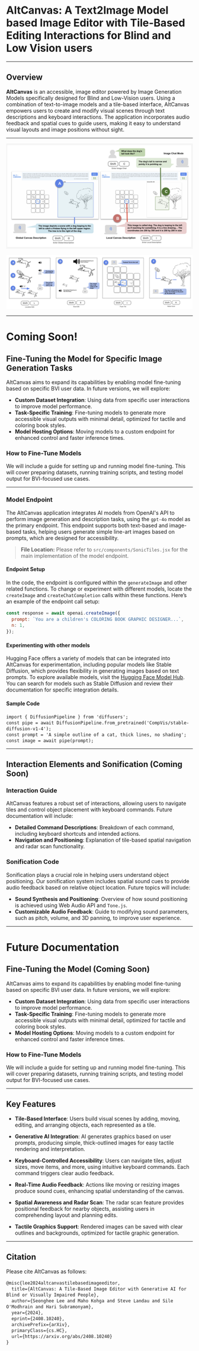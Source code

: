 # AltCanvas: A Text2Image Model based Image Editor with Tile-Based Editing Interactions for Blind and Low Vision users 

---

## Overview

**AltCanvas** is an accessible, image editor powered by Image Generation Models specifically designed for Blind and Low-Vision users. Using a combination of text-to-image models and a tile-based interface, AltCanvas empowers users to create and modify visual scenes through text descriptions and keyboard interactions. The application incorporates audio feedback and spatial cues to guide users, making it easy to understand visual layouts and image positions without sight.

---

![Alt text](src/assets/description.png)

![Alt text](src/assets/edit.png)

---
# Coming Soon!

## Fine-Tuning the Model for Specific Image Generation Tasks
AltCanvas aims to expand its capabilities by enabling model fine-tuning based on specific BVI user data. In future versions, we will explore:

- **Custom Dataset Integration**: Using data from specific user interactions to improve model performance.
- **Task-Specific Training**: Fine-tuning models to generate more accessible visual outputs with minimal detail, optimized for tactile and coloring book styles.
- **Model Hosting Options**: Moving models to a custom endpoint for enhanced control and faster inference times.

### How to Fine-Tune Models
We will include a guide for setting up and running model fine-tuning. This will cover preparing datasets, running training scripts, and testing model output for BVI-focused use cases.


---

### Model Endpoint
The AltCanvas application integrates AI models from OpenAI's API to perform image generation and description tasks, using the `gpt-4o` model as the primary endpoint. This endpoint supports both text-based and image-based tasks, helping users generate simple line-art images based on prompts, which are designed for accessibility. 

> **File Location:** Please refer to `src/components/SonicTiles.jsx` for the main implementation of the model endpoint.

#### Endpoint Setup
In the code, the endpoint is configured within the `generateImage` and other related functions. To change or experiment with different models, locate the `createImage` and `createChatCompletion` calls within these functions. Here’s an example of the endpoint call setup:

```javascript
const response = await openai.createImage({
  prompt: `You are a children's COLORING BOOK GRAPHIC DESIGNER...`,
  n: 1,
});
```


#### Experimenting with other models

Hugging Face offers a variety of models that can be integrated into AltCanvas for experimentation, including popular models like Stable Diffusion, which provides flexibility in generating images based on text prompts. To explore available models, visit the [Hugging Face Model Hub](https://huggingface.co/models). You can search for models such as Stable Diffusion and review their documentation for specific integration details.

#### Sample Code

```
import { DiffusionPipeline } from 'diffusers';
const pipe = await DiffusionPipeline.from_pretrained('CompVis/stable-diffusion-v1-4');
const prompt = 'A simple outline of a cat, thick lines, no shading';
const image = await pipe(prompt);
```

---
## Interaction Elements and Sonification (Coming Soon)

### Interaction Guide
AltCanvas features a robust set of interactions, allowing users to navigate tiles and control object placement with keyboard commands. Future documentation will include:

- **Detailed Command Descriptions**: Breakdown of each command, including keyboard shortcuts and intended actions.
- **Navigation and Positioning**: Explanation of tile-based spatial navigation and radar scan functionality.

### Sonification Code
Sonification plays a crucial role in helping users understand object positioning. Our sonification system includes spatial sound cues to provide audio feedback based on relative object location. Future topics will include:

- **Sound Synthesis and Positioning**: Overview of how sound positioning is achieved using Web Audio API and `Tone.js`.
- **Customizable Audio Feedback**: Guide to modifying sound parameters, such as pitch, volume, and 3D panning, to improve user experience.

---
# Future Documentation

## Fine-Tuning the Model (Coming Soon)
AltCanvas aims to expand its capabilities by enabling model fine-tuning based on specific BVI user data. In future versions, we will explore:

- **Custom Dataset Integration**: Using data from specific user interactions to improve model performance.
- **Task-Specific Training**: Fine-tuning models to generate more accessible visual outputs with minimal detail, optimized for tactile and coloring book styles.
- **Model Hosting Options**: Moving models to a custom endpoint for enhanced control and faster inference times.

### How to Fine-Tune Models
We will include a guide for setting up and running model fine-tuning. This will cover preparing datasets, running training scripts, and testing model output for BVI-focused use cases.

---
## Key Features

- **Tile-Based Interface**: Users build visual scenes by adding, moving, editing, and arranging objects, each represented as a tile.
  
- **Generative AI Integration**: AI generates graphics based on user prompts, producing simple, thick-outlined images for easy tactile rendering and interpretation.

- **Keyboard-Controlled Accessibility**: Users can navigate tiles, adjust sizes, move items, and more, using intuitive keyboard commands. Each command triggers clear audio feedback.

- **Real-Time Audio Feedback**: Actions like moving or resizing images produce sound cues, enhancing spatial understanding of the canvas.

- **Spatial Awareness and Radar Scan**: The radar scan feature provides positional feedback for nearby objects, assisting users in comprehending layout and planning edits.

- **Tactile Graphics Support**: Rendered images can be saved with clear outlines and backgrounds, optimized for tactile graphic generation. 

---
## Citation

Please cite AltCanvas as follows:

```
@misc{lee2024altcanvastilebasedimageeditor,
  title={AltCanvas: A Tile-Based Image Editor with Generative AI for Blind or Visually Impaired People},
  author={Seonghee Lee and Maho Kohga and Steve Landau and Sile O'Modhrain and Hari Subramonyam},
  year={2024},
  eprint={2408.10240},
  archivePrefix={arXiv},
  primaryClass={cs.HC},
  url={https://arxiv.org/abs/2408.10240}
}
```